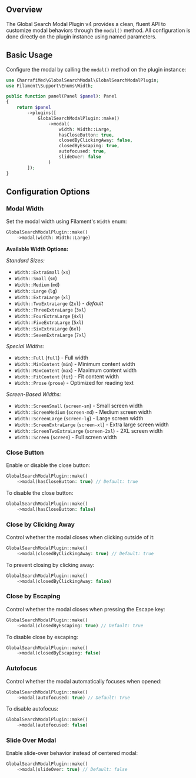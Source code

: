 
## Overview

The Global Search Modal Plugin v4 provides a clean, fluent API to customize modal behaviors through the `modal()` method. All configuration is done directly on the plugin instance using named parameters.

## Basic Usage

Configure the modal by calling the `modal()` method on the plugin instance:

```php
use CharrafiMed\GlobalSearchModal\GlobalSearchModalPlugin;
use Filament\Support\Enums\Width;

public function panel(Panel $panel): Panel
{
    return $panel
        ->plugins([
            GlobalSearchModalPlugin::make()
                ->modal(
                    width: Width::Large,
                    hasCloseButton: true,
                    closedByClickingAway: false,
                    closedByEscaping: true,
                    autofocused: true,
                    slideOver: false
                )
        ]);
}
```

## Configuration Options

### Modal Width

Set the modal width using Filament's `Width` enum:

```php
GlobalSearchModalPlugin::make()
    ->modal(width: Width::Large)
```

**Available Width Options:**

*Standard Sizes:*
- `Width::ExtraSmall` (`xs`)
- `Width::Small` (`sm`) 
- `Width::Medium` (`md`)
- `Width::Large` (`lg`)
- `Width::ExtraLarge` (`xl`)
- `Width::TwoExtraLarge` (`2xl`) - *default*
- `Width::ThreeExtraLarge` (`3xl`)
- `Width::FourExtraLarge` (`4xl`)
- `Width::FiveExtraLarge` (`5xl`)
- `Width::SixExtraLarge` (`6xl`)
- `Width::SevenExtraLarge` (`7xl`)

*Special Widths:*
- `Width::Full` (`full`) - Full width
- `Width::MinContent` (`min`) - Minimum content width
- `Width::MaxContent` (`max`) - Maximum content width
- `Width::FitContent` (`fit`) - Fit content width
- `Width::Prose` (`prose`) - Optimized for reading text

*Screen-Based Widths:*
- `Width::ScreenSmall` (`screen-sm`) - Small screen width
- `Width::ScreenMedium` (`screen-md`) - Medium screen width
- `Width::ScreenLarge` (`screen-lg`) - Large screen width
- `Width::ScreenExtraLarge` (`screen-xl`) - Extra large screen width
- `Width::ScreenTwoExtraLarge` (`screen-2xl`) - 2XL screen width
- `Width::Screen` (`screen`) - Full screen width

### Close Button

Enable or disable the close button:

```php
GlobalSearchModalPlugin::make()
    ->modal(hasCloseButton: true) // Default: true
```

To disable the close button:

```php
GlobalSearchModalPlugin::make()
    ->modal(hasCloseButton: false)
```

### Close by Clicking Away

Control whether the modal closes when clicking outside of it:

```php
GlobalSearchModalPlugin::make()
    ->modal(closedByClickingAway: true) // Default: true
```

To prevent closing by clicking away:

```php
GlobalSearchModalPlugin::make()
    ->modal(closedByClickingAway: false)
```

### Close by Escaping

Control whether the modal closes when pressing the Escape key:

```php
GlobalSearchModalPlugin::make()
    ->modal(closedByEscaping: true) // Default: true
```

To disable close by escaping:

```php
GlobalSearchModalPlugin::make()
    ->modal(closedByEscaping: false)
```

### Autofocus

Control whether the modal automatically focuses when opened:

```php
GlobalSearchModalPlugin::make()
    ->modal(autofocused: true) // Default: true
```

To disable autofocus:

```php
GlobalSearchModalPlugin::make()
    ->modal(autofocused: false)
```

### Slide Over Modal

Enable slide-over behavior instead of centered modal:

```php
GlobalSearchModalPlugin::make()
    ->modal(slideOver: true) // Default: false
```

